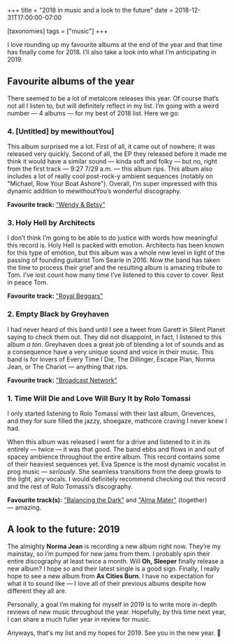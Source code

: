 +++
title = "2018 in music and a look to the future"
date = 2018-12-31T17:00:00-07:00

[taxonomies]
tags = ["music"]
+++

I love rounding up my favourite albums at the end of the year
and that time has finally come for 2018. I’ll also take a look
into what I’m anticipating in 2019.
<!-- more -->

## Favourite albums of the year

There seemed to be a lot of metalcore releases this year. Of
course that’s not all I listen to, but will definitely reflect
in my list. I’m going with a weird number — 4 albums — for my
best of 2018 list. Here we go:

### 4. [Untitled] by mewithoutYou]

This album surprised me a lot. First of all, it came out of
nowhere; it was released very quickly. Second of all, the EP
they released before it made me think it would have a similar
sound — kinda soft and folky — but no, right from the first
track — 9:27 7/29 a.m. — this album rips. This album also
includes a lot of really cool post-rock-y ambient sequences
(notably on "Michael, Row Your Boat Ashore"). Overall, I’m super
impressed with this dynamic addition to mewithoutYou’s wonderful
discography.

**Favourite track:** ["Wendy & Betsy"](https://www.youtube.com/watch?v=e6Em3PlrwjE)

### 3. Holy Hell by Architects

I don’t think I’m going to be able to do justice with words how
meaningful this record is. Holy Hell is packed with emotion.
Architects has been known for this type of emotion, but this
album was a whole new level in light of the passing of founding
guitarist Tom Searle in 2016. Now the band has taken the time to
process their grief and the resulting album is amazing tribute
to Tom. I’ve lost count how many time I’ve listened to this
cover to cover. Rest in peace Tom.

**Favourite track:** ["Royal Beggars"](https://www.youtube.com/watch?v=HNpWuwSVyDk)

### 2. Empty Black by Greyhaven

I had never heard of this band until I see a tweet from Garett
in Silent Planet saying to check them out. They did not
disappoint, in fact, I listened to this album _a ton_. Greyhaven
does a great job of blending a lot of sounds and as a
consequence have a very unique sound and voice in their music.
This band is for lovers of Every Time I Die, The Dillinger,
Escape Plan, Norma Jean, or The Chariot — anything that rips.

**Favourite track:** ["Broadcast Network"](https://www.youtube.com/watch?v=ZUGi7NDNWds)

### 1. Time Will Die and Love Will Bury It by Rolo Tomassi

I only started listening to Rolo Tomassi with their last album,
Grievences, and they for sure filled the jazzy, shoegaze,
mathcore craving I never knew I had.

When this album was released I went for a drive and listened to
it in its entirely — twice — it was that good. The band ebbs and
flows in and out of spacey ambience throughout the entire album.
This record contains some of their heaviest sequences yet. Eva
Spence is the most dynamic vocalist in prog music — *seriously*.
She seamless transitions from the deep growls to the light, airy
vocals. I would definitely recommend checking out this record
and the rest of Rolo Tomassi’s discography.

**Favourite track(s):**
["Balancing the Dark"](https://rolotomassi.bandcamp.com/track/balancing-the-dark)
and
["Alma Mater"](https://rolotomassi.bandcamp.com/track/alma-mater)
(together) — amazing.

## A look to the future: 2019

The almighty **Norma Jean** is recording a new album right now.
They’re my mainstay, so I’m pumped for new jams from them. I
probably spin their entire discography at least twice a month.
Will **Oh, Sleeper** finally release a new album? I hope so and
their latest single is a good sign. Finally, I really hope to
see a new album from **As Cities Burn**. I have no expectation
for what it to sound like — I love all of their previous albums
despite how different they all are.

Personally, a goal I’m making for myself in 2019 is to write
more in-depth reviews of new music throughout the year.
Hopefully, by this time next year, I can share a much fuller
year in review for music.

Anyways, that's my list and my hopes for 2019. See you in the
new year. 🎉
